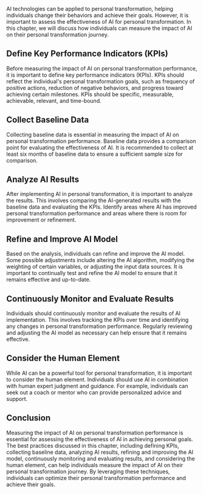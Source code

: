 

AI technologies can be applied to personal transformation, helping individuals change their behaviors and achieve their goals. However, it is important to assess the effectiveness of AI for personal transformation. In this chapter, we will discuss how individuals can measure the impact of AI on their personal transformation journey.

Define Key Performance Indicators (KPIs)
----------------------------------------

Before measuring the impact of AI on personal transformation performance, it is important to define key performance indicators (KPIs). KPIs should reflect the individual's personal transformation goals, such as frequency of positive actions, reduction of negative behaviors, and progress toward achieving certain milestones. KPIs should be specific, measurable, achievable, relevant, and time-bound.

Collect Baseline Data
---------------------

Collecting baseline data is essential in measuring the impact of AI on personal transformation performance. Baseline data provides a comparison point for evaluating the effectiveness of AI. It is recommended to collect at least six months of baseline data to ensure a sufficient sample size for comparison.

Analyze AI Results
------------------

After implementing AI in personal transformation, it is important to analyze the results. This involves comparing the AI-generated results with the baseline data and evaluating the KPIs. Identify areas where AI has improved personal transformation performance and areas where there is room for improvement or refinement.

Refine and Improve AI Model
---------------------------

Based on the analysis, individuals can refine and improve the AI model. Some possible adjustments include altering the AI algorithm, modifying the weighting of certain variables, or adjusting the input data sources. It is important to continually test and refine the AI model to ensure that it remains effective and up-to-date.

Continuously Monitor and Evaluate Results
-----------------------------------------

Individuals should continuously monitor and evaluate the results of AI implementation. This involves tracking the KPIs over time and identifying any changes in personal transformation performance. Regularly reviewing and adjusting the AI model as necessary can help ensure that it remains effective.

Consider the Human Element
--------------------------

While AI can be a powerful tool for personal transformation, it is important to consider the human element. Individuals should use AI in combination with human expert judgment and guidance. For example, individuals can seek out a coach or mentor who can provide personalized advice and support.

Conclusion
----------

Measuring the impact of AI on personal transformation performance is essential for assessing the effectiveness of AI in achieving personal goals. The best practices discussed in this chapter, including defining KPIs, collecting baseline data, analyzing AI results, refining and improving the AI model, continuously monitoring and evaluating results, and considering the human element, can help individuals measure the impact of AI on their personal transformation journey. By leveraging these techniques, individuals can optimize their personal transformation performance and achieve their goals.
